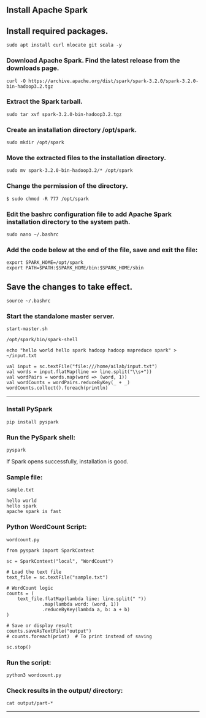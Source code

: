 ## Install Apache Spark
## Install required packages.
```
sudo apt install curl mlocate git scala -y
```
### Download Apache Spark. Find the latest release from the downloads page.
```
curl -O https://archive.apache.org/dist/spark/spark-3.2.0/spark-3.2.0-bin-hadoop3.2.tgz
```
### Extract the Spark tarball.
```
sudo tar xvf spark-3.2.0-bin-hadoop3.2.tgz
```
### Create an installation directory /opt/spark.
```
sudo mkdir /opt/spark
```
### Move the extracted files to the installation directory.
```
sudo mv spark-3.2.0-bin-hadoop3.2/* /opt/spark
```
### Change the permission of the directory.
```
$ sudo chmod -R 777 /opt/spark
```
### Edit the bashrc configuration file to add Apache Spark installation directory to the system path.
```
sudo nano ~/.bashrc
```
### Add the code below at the end of the file, save and exit the file:
```
export SPARK_HOME=/opt/spark
export PATH=$PATH:$SPARK_HOME/bin:$SPARK_HOME/sbin
```
## Save the changes to take effect.
```
source ~/.bashrc
```
### Start the standalone master server.
```
start-master.sh
```

```
/opt/spark/bin/spark-shell
```

```
echo "hello world hello spark hadoop hadoop mapreduce spark" > ~/input.txt
```
```
val input = sc.textFile("file:///home/ailab/input.txt")
val words = input.flatMap(line => line.split("\\s+"))
val wordPairs = words.map(word => (word, 1))
val wordCounts = wordPairs.reduceByKey(_ + _)
wordCounts.collect().foreach(println)
```
<hr>

### Install PySpark
```
pip install pyspark
```
### Run the PySpark shell:

```
pyspark
```
If Spark opens successfully, installation is good.

### Sample file: 
```
sample.txt
```
```
hello world
hello spark
apache spark is fast
```
### Python WordCount Script: 
```
wordcount.py
```
```
from pyspark import SparkContext

sc = SparkContext("local", "WordCount")

# Load the text file
text_file = sc.textFile("sample.txt")

# WordCount logic
counts = (
    text_file.flatMap(lambda line: line.split(" "))
             .map(lambda word: (word, 1))
             .reduceByKey(lambda a, b: a + b)
)

# Save or display result
counts.saveAsTextFile("output")
# counts.foreach(print)  # To print instead of saving

sc.stop()
```
### Run the script:
```
python3 wordcount.py
```
### Check results in the output/ directory:
```
cat output/part-*
```

<hr>